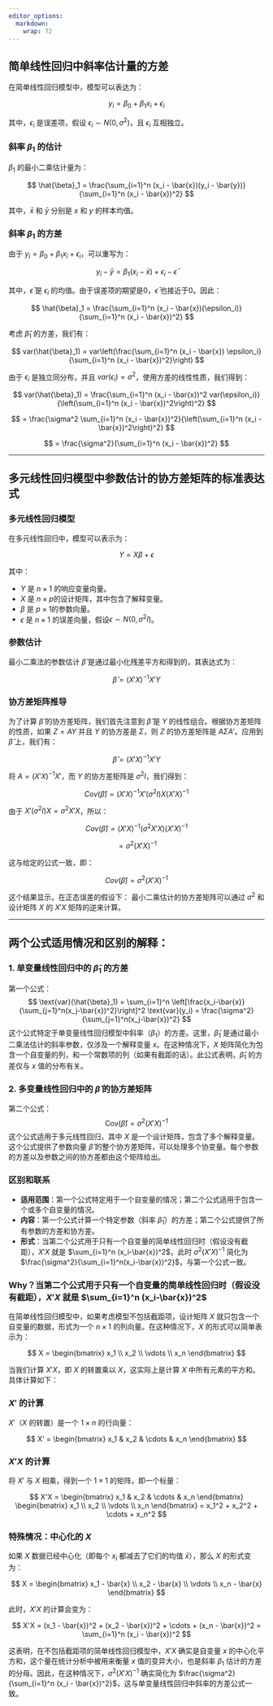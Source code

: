 ```yaml
---
editor_options: 
  markdown: 
    wrap: 72
---
```


## 简单线性回归中斜率估计量的方差

在简单线性回归模型中，模型可以表达为：

$$ y_i = \beta_0 + \beta_1 x_i + \epsilon_i $$

其中，$\epsilon_i$ 是误差项，假设 $\epsilon_i \sim N(0, \sigma^2)$，且
$\epsilon_i$ 互相独立。

### 斜率 $\beta_1$ 的估计

$\beta_1$ 的最小二乘估计量为：

$$ \hat{\beta}_1 = \frac{\sum_{i=1}^n (x_i - \bar{x})(y_i - \bar{y})}{\sum_{i=1}^n (x_i - \bar{x})^2} $$

其中，$\bar{x}$ 和 $\bar{y}$ 分别是 $x$ 和 $y$ 的样本均值。

### 斜率 $\beta_1$ 的方差

由于 $y_i = \beta_0 + \beta_1 x_i + \epsilon_i$，可以重写为：

$$ y_i - \bar{y} = \beta_1 (x_i - \bar{x}) + \epsilon_i - \bar{\epsilon} $$

其中，$\bar{\epsilon}$ 是 $\epsilon_i$
的均值。由于误差项的期望是0，$\bar{\epsilon}$ 也接近于0。因此：

$$ \hat{\beta}_1 = \frac{\sum_{i=1}^n (x_i - \bar{x})(\epsilon_i)}{\sum_{i=1}^n (x_i - \bar{x})^2} $$

考虑 $\hat{\beta}_1$ 的方差，我们有：

$$ var(\hat{\beta}_1) = var\left(\frac{\sum_{i=1}^n (x_i - \bar{x}) \epsilon_i}{\sum_{i=1}^n (x_i - \bar{x})^2}\right) $$

由于 $\epsilon_i$ 是独立同分布，并且
$var(\epsilon_i) = \sigma^2$，使用方差的线性性质，我们得到：

$$ var(\hat{\beta}_1) = \frac{\sum_{i=1}^n (x_i - \bar{x})^2 var(\epsilon_i)}{\left(\sum_{i=1}^n (x_i - \bar{x})^2\right)^2} $$

$$ = \frac{\sigma^2 \sum_{i=1}^n (x_i - \bar{x})^2}{\left(\sum_{i=1}^n (x_i - \bar{x})^2\right)^2} $$

$$ = \frac{\sigma^2}{\sum_{i=1}^n (x_i - \bar{x})^2} $$

------------------------------------------------------------------------

## 多元线性回归模型中参数估计的协方差矩阵的标准表达式

### 多元线性回归模型

在多元线性回归中，模型可以表示为：

$$ Y = X\beta + \epsilon $$

其中：

-   $Y$ 是 $n \times 1$ 的响应变量向量。
-   $X$ 是 $n \times p$的设计矩阵，其中包含了解释变量。
-   $\beta$ 是 $p \times 1$的参数向量。
-   $\epsilon$ 是 $n \times 1$
    的误差向量，假设$\epsilon \sim N(0, \sigma^2 I)$。

### 参数估计

最小二乘法的参数估计 $\hat{\beta}$
是通过最小化残差平方和得到的，其表达式为：

$$ \hat{\beta} = (X'X)^{-1}X'Y $$

### 协方差矩阵推导

为了计算 $\hat{\beta}$ 的协方差矩阵，我们首先注意到 $\hat{\beta}$ 是 $Y$
的线性组合。根据协方差矩阵的性质，如果 $Z = AY$ 并且 $Y$ 的协方差是
$\Sigma$，则 $Z$ 的协方差矩阵是 $A\Sigma A'$。应用到 $\hat{\beta}$
上，我们有：

$$ \hat{\beta} = (X'X)^{-1}X'Y $$

将 $A = (X'X)^{-1}X'$，而 $Y$ 的协方差矩阵是 $\sigma^2 I$，我们得到：

$$ Cov(\hat{\beta}) = (X'X)^{-1}X'(\sigma^2 I)X(X'X)^{-1} $$

由于 $X'(\sigma^2 I)X = \sigma^2 X'X$，所以：

$$ Cov(\hat{\beta}) = (X'X)^{-1}(\sigma^2 X'X)(X'X)^{-1} $$

$$ = \sigma^2 (X'X)^{-1} $$

这与给定的公式一致，即：

$$ Cov(\hat{\beta}) = \sigma^2 (X'X)^{-1} $$

这个结果显示，在正态误差的假设下： 最小二乘估计的协方差矩阵可以通过
$\sigma^2$ 和设计矩阵 $X$ 的 $X'X$ 矩阵的逆来计算。

------------------------------------------------------------------------

## 两个公式适用情况和区别的解释：

### 1. 单变量线性回归中的 $\hat{\beta}_1$ 的方差

第一个公式：
$$ \text{var}(\hat{\beta}_1) = \sum_{i=1}^n \left[\frac{x_i-\bar{x}}{\sum_{j=1}^n(x_j-\bar{x})^2}\right]^2 \text{var}(y_i) = \frac{\sigma^2}{\sum_{j=1}^n(x_j-\bar{x})^2} $$
这个公式特定于单变量线性回归模型中斜率（$\beta_1$）的方差。这里，$\hat{\beta}_1$
是通过最小二乘法估计的斜率参数，仅涉及一个解释变量
$x$。在这种情况下，$X$
矩阵简化为包含一个自变量的列，和一个常数项的列（如果有截距的话）。此公式表明，$\hat{\beta}_1$
的方差仅与 $x$ 值的分布有关。

### 2. 多变量线性回归中的 $\hat{\beta}$ 的协方差矩阵

第二个公式： $$ \text{Cov}(\hat{\beta}) = \sigma^2(X'X)^{-1} $$
这个公式适用于多元线性回归，其中 $X$
是一个设计矩阵，包含了多个解释变量。这个公式提供了参数向量 $\hat{\beta}$
的整个协方差矩阵，可以处理多个协变量。每个参数的方差以及参数之间的协方差都由这个矩阵给出。

### 区别和联系

-   **适用范围**：第一个公式特定用于一个自变量的情况；第二个公式适用于包含一个或多个自变量的情况。
-   **内容**：第一个公式计算一个特定参数（斜率
    $\hat{\beta}_1$）的方差；第二个公式提供了所有参数的方差和协方差。
-   **形式**：当第二个公式用于只有一个自变量的简单线性回归时（假设没有截距），$X'X$
    就是 $\sum_{i=1}^n (x_i-\bar{x})^2$，此时 $\sigma^2(X'X)^{-1}$
    简化为
    $\frac{\sigma^2}{\sum_{i=1}^n(x_i-\bar{x})^2}$，与第一个公式一致。

### Why？当第二个公式用于只有一个自变量的简单线性回归时（假设没有截距），$X'X$ 就是 $\sum_{i=1}^n (x_i-\bar{x})^2$

在简单线性回归模型中，如果考虑模型不包括截距项，设计矩阵 $X$
就只包含一个自变量的数据，形式为一个 $n \times 1$
的列向量。在这种情况下，$X$ 的形式可以简单表示为：

$$ X = \begin{bmatrix}
x_1 \\
x_2 \\
\vdots \\
x_n
\end{bmatrix} $$

当我们计算 $X'X$，即 $X$ 的转置乘以 $X$，这实际上是计算 $X$
中所有元素的平方和。具体计算如下：

### $X'$ 的计算

$X'$（$X$ 的转置）是一个 $1 \times n$ 的行向量：

$$ X' = \begin{bmatrix}
x_1 & x_2 & \cdots & x_n
\end{bmatrix} $$

### $X'X$ 的计算

将 $X'$ 与 $X$ 相乘，得到一个 $1 \times 1$ 的矩阵，即一个标量：

$$ X'X = \begin{bmatrix}
x_1 & x_2 & \cdots & x_n
\end{bmatrix}
\begin{bmatrix}
x_1 \\
x_2 \\
\vdots \\
x_n
\end{bmatrix} = x_1^2 + x_2^2 + \cdots + x_n^2 $$

### 特殊情况：中心化的 $X$

如果 $X$ 数据已经中心化（即每个 $x_i$ 都减去了它们的均值
$\bar{x}$），那么 $X$ 的形式变为：

$$ X = \begin{bmatrix}
x_1 - \bar{x} \\
x_2 - \bar{x} \\
\vdots \\
x_n - \bar{x}
\end{bmatrix} $$

此时，$X'X$ 的计算会变为：

$$ X'X = (x_1 - \bar{x})^2 + (x_2 - \bar{x})^2 + \cdots + (x_n - \bar{x})^2 = \sum_{i=1}^n (x_i - \bar{x})^2 $$

这表明，在不包括截距项的简单线性回归模型中，$X'X$ 确实是自变量 $x$
的中心化平方和，这个量在统计分析中被用来衡量 $x$ 值的变异大小，也是斜率
$\beta_1$ 估计的方差的分母。因此，在这种情况下，$\sigma^2(X'X)^{-1}$
确实简化为
$\frac{\sigma^2}{\sum_{i=1}^n (x_i - \bar{x})^2}$，这与单变量线性回归中斜率的方差公式一致。
